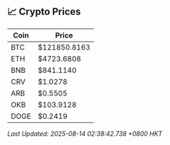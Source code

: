 ## 📈 Crypto Prices

| Coin | Price |
| ---- | ----- |
| BTC | $121850.8163 |
| ETH | $4723.6808 |
| BNB | $841.1140 |
| CRV | $1.0278 |
| ARB | $0.5505 |
| OKB | $103.9128 |
| DOGE | $0.2419 |

_Last Updated: 2025-08-14 02:38:42.738 +0800 HKT_